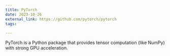```yaml
---
title: PyTorch
date: 2023-10-26
external_link: https://github.com/pytorch/pytorch
tags:
  
---
```


PyTorch is a Python package that provides tensor computation (like NumPy) with strong GPU acceleration.

<!--more-->
